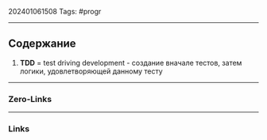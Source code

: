 202401061508
Tags: #progr 

---
## Содержание
 1. **TDD** = test driving development - создание вначале тестов, затем логики, удовлетворяющей данному тесту 



---
### Zero-Links


---
### Links
